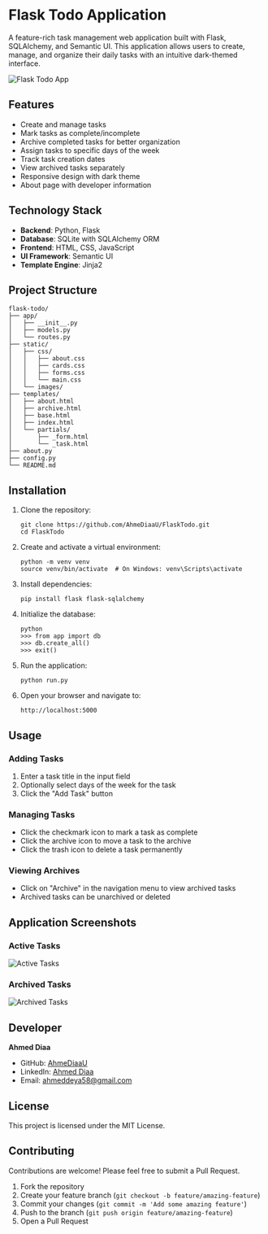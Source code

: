# Flask Todo Application

A feature-rich task management web application built with Flask, SQLAlchemy, and Semantic UI. This application allows users to create, manage, and organize their daily tasks with an intuitive dark-themed interface.

![Flask Todo App]([https://gi.com/AhmeDiaaU/FlaskTodo/raw/main/static/images/app-screenshot.png]thub(https://www.shutterstock.com/image-vector/simple-contract-document-icons-line-260nw-1520706605.jpg))

## Features

- Create and manage tasks
- Mark tasks as complete/incomplete
- Archive completed tasks for better organization
- Assign tasks to specific days of the week
- Track task creation dates
- View archived tasks separately
- Responsive design with dark theme
- About page with developer information

## Technology Stack

- **Backend**: Python, Flask
- **Database**: SQLite with SQLAlchemy ORM
- **Frontend**: HTML, CSS, JavaScript
- **UI Framework**: Semantic UI
- **Template Engine**: Jinja2

## Project Structure

```
flask-todo/
├── app/
│   ├── __init__.py
│   ├── models.py
│   └── routes.py
├── static/
│   ├── css/
│   │   ├── about.css
│   │   ├── cards.css
│   │   ├── forms.css
│   │   └── main.css
│   └── images/
├── templates/
│   ├── about.html
│   ├── archive.html
│   ├── base.html
│   ├── index.html
│   └── partials/
│       ├── _form.html
│       └── _task.html
├── about.py
├── config.py
└── README.md
```

## Installation

1. Clone the repository:
   ```
   git clone https://github.com/AhmeDiaaU/FlaskTodo.git
   cd FlaskTodo
   ```

2. Create and activate a virtual environment:
   ```
   python -m venv venv
   source venv/bin/activate  # On Windows: venv\Scripts\activate
   ```

3. Install dependencies:
   ```
   pip install flask flask-sqlalchemy
   ```

4. Initialize the database:
   ```
   python
   >>> from app import db
   >>> db.create_all()
   >>> exit()
   ```

5. Run the application:
   ```
   python run.py
   ```

6. Open your browser and navigate to:
   ```
   http://localhost:5000
   ```

## Usage

### Adding Tasks
1. Enter a task title in the input field
2. Optionally select days of the week for the task
3. Click the "Add Task" button

### Managing Tasks
- Click the checkmark icon to mark a task as complete
- Click the archive icon to move a task to the archive
- Click the trash icon to delete a task permanently

### Viewing Archives
- Click on "Archive" in the navigation menu to view archived tasks
- Archived tasks can be unarchived or deleted

## Application Screenshots

### Active Tasks
![Active Tasks](https://github.com/AhmeDiaaU/FlaskTodo/raw/main/static/images/active-tasks.png)

### Archived Tasks
![Archived Tasks](https://github.com/AhmeDiaaU/FlaskTodo/raw/main/static/images/archived-tasks.png)

## Developer

**Ahmed Diaa**
- GitHub: [AhmeDiaaU](https://github.com/AhmeDiaaU)
- LinkedIn: [Ahmed Diaa](https://www.linkedin.com/in/ahmed-diaa-76669b2b8/)
- Email: ahmeddeya58@gmail.com

## License

This project is licensed under the MIT License.

## Contributing

Contributions are welcome! Please feel free to submit a Pull Request.

1. Fork the repository
2. Create your feature branch (`git checkout -b feature/amazing-feature`)
3. Commit your changes (`git commit -m 'Add some amazing feature'`)
4. Push to the branch (`git push origin feature/amazing-feature`)
5. Open a Pull Request
